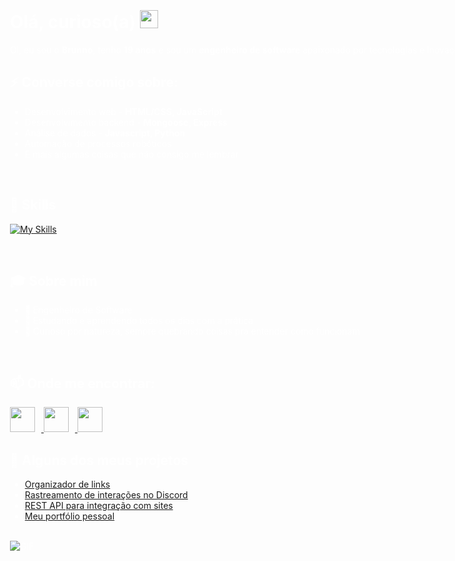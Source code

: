 <div style="background-image: url('icons/background.png'); background-size: cover; background-position: center; color: white; padding: 20px; width: 100vw; height: 100vh; box-sizing: border-box;">

# Olá, curioso(a) <img src="https://cdn.discordapp.com/emojis/1184599007629152336.gif?size=80&quality=lossless" width="29px">

Oi, eu sou o **Brunno**, tenho **19 anos** e sou um **engenheiro de software** apaixonado por tecnologias e inovações.

## ⚡ Converse comigo sobre:
- Desenvolvimento web - **HTML/CSS, JavaScript**
- Desenvolvimento backend - **Mongoose, Express**
- Análise de dados - **Javascript, Python**
- Automação de processos robóticos
- E mais algumas coisas que não consigo me lembrar

<br>

## 🧠 Skills

[![My Skills](https://skillicons.dev/icons?i=ae,angular,py,js,eclipse,ts,java,css,html,react,ruby,svelte&perline=4)](https://wxw.lol)

<br>

## 🎓 Sobre mim

- 💼 Engenheiro de Software
- 📖 Estudando e aprendendo todos os dias com a prática
- 🧪 Curioso por natureza, sempre quebrando coisas pra entender como funcionam

<br>

## 📫 Onde me encontrar:

<a href="https://instagram.com/brunno.xw" target="_blank">
  <img src="https://skillicons.dev/icons?i=instagram" width="40" style="display:inline-block; margin-right: 10px;">
</a>
<a href="https://x.com/capotagrelo" target="_blank">
  <img src="https://skillicons.dev/icons?i=twitter" width="40" style="display:inline-block; margin-right: 10px;">
</a>
<a href="https://discordapp.com/users/687022032726392839" target="_blank">
  <img src="https://skillicons.dev/icons?i=discord" width="40" style="display:inline-block;">
</a>

<br>

## 🚀 Alguns dos meus projetos

- [Organizador de links](https://147.baby)  
- [Rastreamento de interações no Discord](https://147.tools)  
- [REST API para integração com sites](https://147.rest)  
- [Meu portfólio pessoal](https://wxw.lol)

<br>

<img align="center" alt="GIF" src="https://i.pinimg.com/originals/f6/84/6c/f6846c6a6d128ac0106eea3a85a0125a.gif">
</div>
